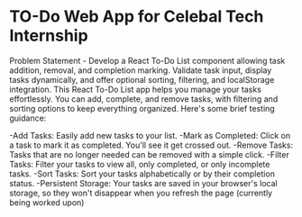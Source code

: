 # TO-Do Web App for Celebal Tech Internship

Problem Statement - Develop a React To-Do List component allowing task addition, removal, and completion marking. Validate task input, display tasks dynamically, and offer optional sorting, filtering, and localStorage integration. 
This React To-Do List app helps you manage your tasks effortlessly. You can add, complete, and remove tasks, with filtering and sorting options to keep everything organized. Here's some brief testing guidance:

-Add Tasks: Easily add new tasks to your list.
-Mark as Completed: Click on a task to mark it as completed. You'll see it get crossed out. 
-Remove Tasks: Tasks that are no longer needed can be removed with a simple click. 
-Filter Tasks: Filter your tasks to view all, only completed, or only incomplete tasks. 
-Sort Tasks: Sort your tasks alphabetically or by their completion status. 
-Persistent Storage: Your tasks are saved in your browser's local storage, so they won't disappear when you refresh the page (currently being worked upon)
